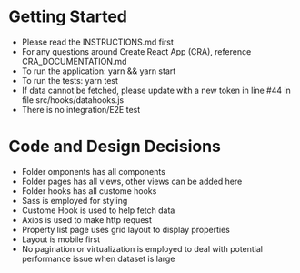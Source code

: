 # Getting Started

- Please read the INSTRUCTIONS.md first
- For any questions around Create React App (CRA), reference
  CRA_DOCUMENTATION.md
- To run the application: yarn && yarn start
- To run the tests: yarn test
- If data cannot be fetched, please update with a new token in line #44 in file src/hooks/datahooks.js
- There is no integration/E2E test

# Code and Design Decisions

- Folder omponents has all components
- Folder pages has all views, other views can be added here
- Folder hooks has all custome hooks
- Sass is employed for styling
- Custome Hook is used to help fetch data
- Axios is used to make http request
- Property list page uses grid layout to display properties
- Layout is mobile first
- No pagination or virtualization is employed to deal with potential performance issue when dataset is large
